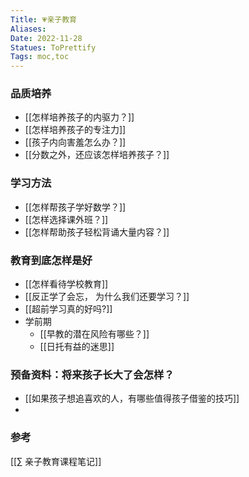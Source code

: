 ```yaml
---
Title: 💗亲子教育 
Aliases: 
Date: 2022-11-28
Statues: ToPrettify 
Tags: moc,toc
---
```





### 品质培养

- [[怎样培养孩子的内驱力？]]
- [[怎样培养孩子的专注力]]
- [[孩子内向害羞怎么办？]]
- [[分数之外，还应该怎样培养孩子？]]

### 学习方法
- [[怎样帮孩子学好数学？]]
- [[怎样选择课外班？]]
- [[怎样帮助孩子轻松背诵大量内容？]]

### 教育到底怎样是好
- [[怎样看待学校教育]]
- [[反正学了会忘， 为什么我们还要学习？]]
- [[超前学习真的好吗?]]
- 学前期
	- [[早教的潜在风险有哪些？]]
	- [[日托有益的迷思]]

### 预备资料：将来孩子长大了会怎样？
- [[如果孩子想追喜欢的人，有哪些值得孩子借鉴的技巧]]
- 

### 参考
[[∑ 亲子教育课程笔记]]
